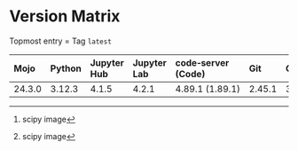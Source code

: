 # Version Matrix

Topmost entry = Tag `latest`

| Mojo   | Python     | Jupyter Hub | Jupyter Lab | code‑server (Code) | Git    | Git LFS | Pandoc | CTAN date[^1] | Quarto[^1]  | Linux distro |
|:-------|:-----------|:------------|:------------|:-------------------|:-------|:--------|:-------|:--------------|:------------|:-------------|
| 24.3.0 | 3.12.3     | 4.1.5       | 4.2.1       | 4.89.1 (1.89.1)    | 2.45.1 | 3.5.1   | 3.1.11 |               | 1.4.554     | Debian 12    |

[^1]: scipy image
